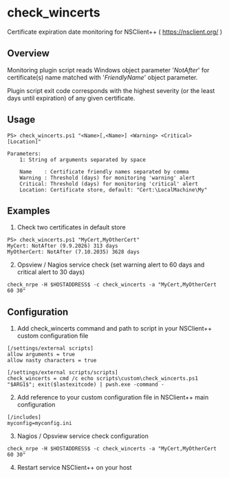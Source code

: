 # check_wincerts
Certificate expiration date monitoring for NSClient++ ( https://nsclient.org/ )

## Overview
Monitoring plugin script reads Windows object parameter '*NotAfter*' for certificate(s) name matched with '*FriendlyName*' object parameter.

Plugin script exit code corresponds with the highest severity (or the least days until expiration) of any given certificate.

## Usage
```
PS> check_wincerts.ps1 "<Name>[,<Name>] <Warning> <Critical> [Location]"

Parameters:
    1: String of arguments separated by space

    Name    : Certificate friendly names separated by comma
    Warning : Threshold (days) for monitoring 'warning' alert
    Critical: Threshold (days) for monitoring 'critical' alert
    Location: Certificate store, default: "Cert:\LocalMachine\My"
```
## Examples
1. Check two certificates in default store
```
PS> check_wincerts.ps1 "MyCert,MyOtherCert"
MyCert: NotAfter (9.9.2026) 313 days
MyOtherCert: NotAfter (7.10.2035) 3628 days
```

2. Opsview / Nagios service check (set warning alert to 60 days and critical alert to 30 days)
```
check_nrpe -H $HOSTADDRESS$ -c check_wincerts -a "MyCert,MyOtherCert 60 30"
```

## Configuration
1. Add check_wincerts command and path to script in your NSClient++ custom configuration file
```
[/settings/external scripts]
allow arguments = true
allow nasty characters = true

[/settings/external scripts/scripts]
check_wincerts = cmd /c echo scripts\custom\check_wincerts.ps1 "$ARG1$"; exit($lastexitcode) | pwsh.exe -command -
```
2. Add reference to your custom configuration file in NSClient++ main configuration
```
[/includes]
myconfig=myconfig.ini
```
3. Nagios / Opsview service check configuration
```
check_nrpe -H $HOSTADDRESS$ -c check_wincerts -a "MyCert,MyOtherCert 60 30"
```
4. Restart service NSClient++ on your host
